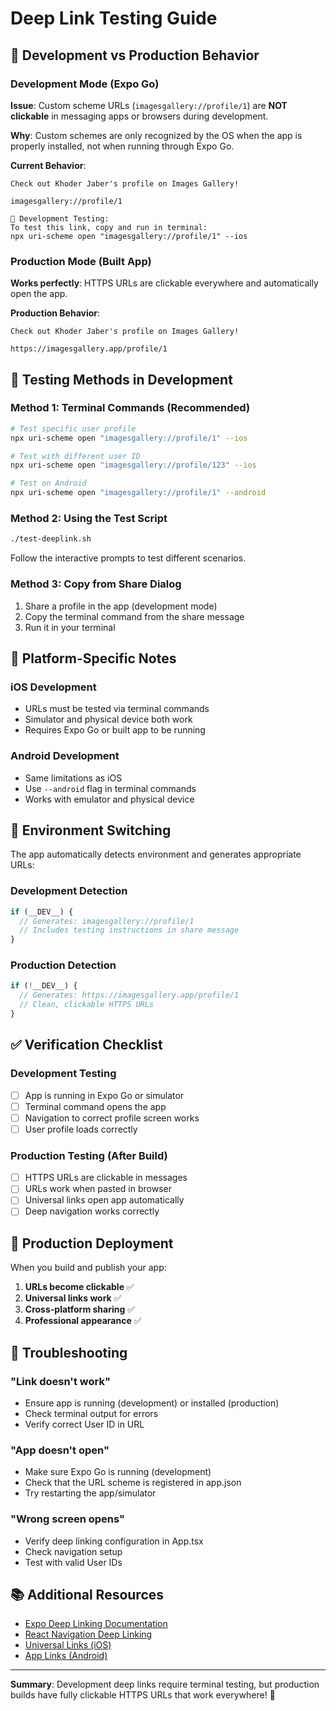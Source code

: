 # Deep Link Testing Guide

## 🚧 Development vs Production Behavior

### Development Mode (Expo Go)
**Issue**: Custom scheme URLs (`imagesgallery://profile/1`) are **NOT clickable** in messaging apps or browsers during development.

**Why**: Custom schemes are only recognized by the OS when the app is properly installed, not when running through Expo Go.

**Current Behavior**:
```
Check out Khoder Jaber's profile on Images Gallery!

imagesgallery://profile/1

🚀 Development Testing:
To test this link, copy and run in terminal:
npx uri-scheme open "imagesgallery://profile/1" --ios
```

### Production Mode (Built App)
**Works perfectly**: HTTPS URLs are clickable everywhere and automatically open the app.

**Production Behavior**:
```
Check out Khoder Jaber's profile on Images Gallery!

https://imagesgallery.app/profile/1
```

## 🧪 Testing Methods in Development

### Method 1: Terminal Commands (Recommended)
```bash
# Test specific user profile
npx uri-scheme open "imagesgallery://profile/1" --ios

# Test with different user ID
npx uri-scheme open "imagesgallery://profile/123" --ios

# Test on Android
npx uri-scheme open "imagesgallery://profile/1" --android
```

### Method 2: Using the Test Script
```bash
./test-deeplink.sh
```
Follow the interactive prompts to test different scenarios.

### Method 3: Copy from Share Dialog
1. Share a profile in the app (development mode)
2. Copy the terminal command from the share message
3. Run it in your terminal

## 📱 Platform-Specific Notes

### iOS Development
- URLs must be tested via terminal commands
- Simulator and physical device both work
- Requires Expo Go or built app to be running

### Android Development  
- Same limitations as iOS
- Use `--android` flag in terminal commands
- Works with emulator and physical device

## 🔄 Environment Switching

The app automatically detects environment and generates appropriate URLs:

### Development Detection
```typescript
if (__DEV__) {
  // Generates: imagesgallery://profile/1
  // Includes testing instructions in share message
}
```

### Production Detection
```typescript
if (!__DEV__) {
  // Generates: https://imagesgallery.app/profile/1
  // Clean, clickable HTTPS URLs
}
```

## ✅ Verification Checklist

### Development Testing
- [ ] App is running in Expo Go or simulator
- [ ] Terminal command opens the app
- [ ] Navigation to correct profile screen works
- [ ] User profile loads correctly

### Production Testing (After Build)
- [ ] HTTPS URLs are clickable in messages
- [ ] URLs work when pasted in browser
- [ ] Universal links open app automatically
- [ ] Deep navigation works correctly

## 🚀 Production Deployment

When you build and publish your app:

1. **URLs become clickable** ✅
2. **Universal links work** ✅  
3. **Cross-platform sharing** ✅
4. **Professional appearance** ✅

## 🔧 Troubleshooting

### "Link doesn't work"
- Ensure app is running (development) or installed (production)
- Check terminal output for errors
- Verify correct User ID in URL

### "App doesn't open"
- Make sure Expo Go is running (development)
- Check that the URL scheme is registered in app.json
- Try restarting the app/simulator

### "Wrong screen opens"
- Verify deep linking configuration in App.tsx
- Check navigation setup
- Test with valid User IDs

## 📚 Additional Resources

- [Expo Deep Linking Documentation](https://docs.expo.dev/guides/deep-linking/)
- [React Navigation Deep Linking](https://reactnavigation.org/docs/deep-linking/)
- [Universal Links (iOS)](https://developer.apple.com/ios/universal-links/)
- [App Links (Android)](https://developer.android.com/training/app-links)

---

**Summary**: Development deep links require terminal testing, but production builds have fully clickable HTTPS URLs that work everywhere! 🎯 